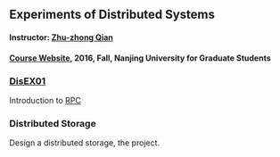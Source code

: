 ## Experiments of Distributed Systems

#### Instructor: [Zhu-zhong Qian](http://cs.nju.edu.cn/qzz/)
#### [Course Website](http://114.212.83.132/mediawiki/index.php/Main_Page_of_Distributed_Systems), 2016, Fall, Nanjing University for Graduate Students


### [DisEX01](./DisEX01)

Introduction to [RPC](https://en.wikipedia.org/wiki/Remote_procedure_call)

### Distributed Storage

Design a distributed storage, the project.


